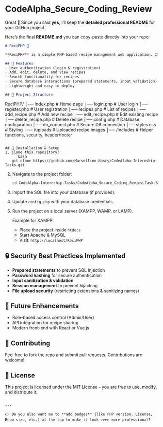 # CodeAlpha_Secure_Coding_Review
Great 🙌 Since you said **yes**, I’ll keep the **detailed professional README** for your GitHub project.

Here’s the final **README.md** you can copy-paste directly into your repo:

```markdown
# ReciPHP 🍲  

**ReciPHP** is a simple PHP-based recipe management web application. It allows users to browse, add, update, and delete recipes while practicing secure coding principles. This project was created as part of the **CodeAlpha Internship – Secure Coding Review Task**.  

## 🚀 Features  
- User authentication (login & registration)  
- Add, edit, delete, and view recipes  
- Search functionality for recipes  
- Secure database interactions (prepared statements, input validation)  
- Lightweight and easy to deploy  

## 📂 Project Structure  
```

ReciPHP/
│── index.php          # Home page
│── login.php          # User login
│── register.php       # User registration
│── recipes.php        # List of recipes
│── add\_recipe.php     # Add new recipe
│── edit\_recipe.php    # Edit existing recipe
│── delete\_recipe.php  # Delete recipe
│── config.php         # Database configuration
│── db\_connect.php     # Secure DB connection
│── styles.css         # Styling
│── /uploads           # Uploaded recipe images
│── /includes          # Helper functions, security, header/footer

````

## 🔧 Installation & Setup  
1. Clone this repository:  
   ```bash
   git clone https://github.com/Marsellino-Nasry/CodeAlpha-Internship-Tasks.git
````

2. Navigate to the project folder:

   ```bash
   cd CodeAlpha-Internship-Tasks/CodeAlpha_Secure_Coding_Review-Task-3/ReciPHP
   ```
3. Import the SQL file into your database (if provided).
4. Update `config.php` with your database credentials.
5. Run the project on a local server (XAMPP, WAMP, or LAMP).

   Example for XAMPP:

   * Place the project inside `htdocs`
   * Start Apache & MySQL
   * Visit: `http://localhost/ReciPHP`

## 🔒 Security Best Practices Implemented

* **Prepared statements** to prevent SQL Injection
* **Password hashing** for secure authentication
* **Input sanitization & validation**
* **Session management** to prevent hijacking
* **File upload security** (restricting extensions & sanitizing names)

## 📌 Future Enhancements

* Role-based access control (Admin/User)
* API integration for recipe sharing
* Modern front-end with React or Vue.js

## 🤝 Contributing

Feel free to fork the repo and submit pull requests. Contributions are welcome!

## 📜 License

This project is licensed under the MIT License – you are free to use, modify, and distribute it.

```

---

👉 Do you also want me to **add badges** (like PHP version, License, Repo size, etc.) at the top to make it look even more professional?
```
